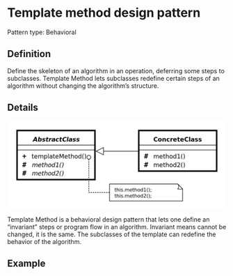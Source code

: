 # Template method design pattern
Pattern type: Behavioral

## Definition
Define the skeleton of an algorithm in an operation, deferring some steps to subclasses. Template Method lets subclasses redefine certain steps of an algorithm without changing the algorithm’s structure.

## Details

![Template method diagram](template_method.png)

Template Method is a behavioral design pattern that lets one define an “invariant” steps or program flow in an algorithm. Invariant means cannot be changed, it is the same. The subclasses of the template can redefine the behavior of the algorithm.

## Example
